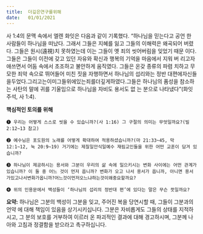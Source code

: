 ```yaml
---
title:  더깊은연구를위해
date:   01/01/2021
---
```


사 1:4의 문맥 속에서 엘렌 화잇은 다음과 같이 기록했다. “하나님을 믿는다고 공언 한 사람들이 하나님을 떠났다. 그래서 그들은 지혜를 잃고 그들의 이해력은 왜곡되어 버렸다. 그들은 원시(遠視)치 못하였는데 이는 그들이 옛 죄의 씻어버림을 잊었기 때문 이다. 그들은 그들이 이전에 갖고 있던 자유와 확신과 행복의 기억을 마음에서 지워 버 리고자 애쓰면서 어둠 속에서 초조하고 불안하게 움직였다. 그들은 온갖 종류의 파렴 치하고 무모한 죄악 속으로 뛰어들어 미친 짓을 자행하면서 하나님의 섭리와는 정반 대편에자신들을두었다.그리고는이미그들위에있는죄를더깊게하였다.그들은 하나님의 품성을 참소하는 사탄의 말에 귀를 기울임으로 하나님을 자비도 용서도 없 는 분으로 나타냈다”(화잇주석, 사 1:4).

**핵심적인 토의를 위해**

`➊ 우리는 어떻게 스스로 씻을 수 있습니까?(사 1:16) 그 구절의 의미는 무엇일까요?(빌 2:12~13 참고)`

`➋ 예수님은 포도원의 노래를 어떻게 확대하여 적용하셨습니까?(마 21:33~45, 막 12:1~12, 눅 20:9~19) 거기에는 제칠일안식일예수 재림교인들을 위한 어떤 교훈이 담겨 있습니까?`

`➌ 하나님이 제공하시는 용서와 그분이 우리의 삶 속에 일으키시는 변화 사이에는 어떤 관계가 있습니까? 이 둘 중 어느 것이 먼저 옵니까? 변화가 오고 나서 용서가 옵니까, 아니면 용서 가있고나서변화가옵니까?어느것이먼저오느냐하는것이왜중요할까요?`

`➍ 위의 인용문에서 백성들이 ‘하나님의 섭리의 정반대 편’에 있다는 말은 무슨 뜻일까요?`

**요약:** 하나님은 그분의 백성이 그분을 잊고, 주어진 복을 당연시할 때, 그들이 그분과의 언약 에 대해 책임이 있음을 상기시키십니다. 그분은 자비롭게도 그들의 상태를 지적하시고, 그 분의 보호를 거부하여 이르러 온 파괴적인 결과에 대해 경고하시며, 그분께 나아와 고침과 정결함을 받으라고 촉구하십니다.